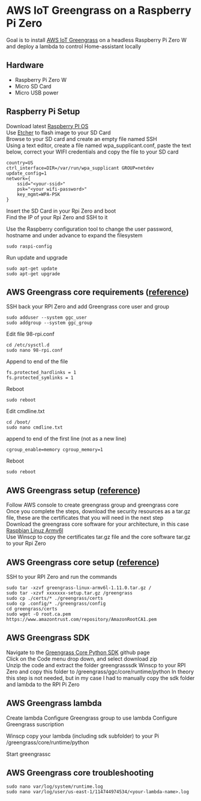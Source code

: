 # AWS IoT Greengrass on a Raspberry Pi Zero
Goal is to install [AWS IoT Greengrass](https://docs.aws.amazon.com/greengrass/latest/developerguide/quick-start.html) on a headless Raspberry Pi Zero W and deploy a lambda to control Home-assistant locally

## Hardware
* Raspberry Pi Zero W<br/>
* Micro SD Card<br/>
* Micro USB power<br/>

## Raspberry Pi Setup 
Download latest [Raspberry PI OS](https://downloads.raspberrypi.org/raspios_lite_armhf_latest)<br/>
Use [Etcher](https://www.balena.io/etcher/) to flash image to your SD Card<br/>
Browse to your SD card and create an empty file named SSH<br/>
Using a text editor, create a file named wpa_supplicant.conf, paste the text below, correct your WIFI credentials
and copy the file to your SD card<br/>
```
country=US
ctrl_interface=DIR=/var/run/wpa_supplicant GROUP=netdev
update_config=1
network={
	ssid="<your-ssid>"
	psk="<your wifi-password>"
	key_mgmt=WPA-PSK
}
```
Insert the SD Card in your Rpi Zero and boot<br/>
Find the IP of your Rpi Zero and SSH to it<br/>

Use the Raspberry configuration tool to change the user password, hostname and under advance to expand the filesystem
```
sudo raspi-config
```
Run update and upgrade
```
sudo apt-get update
sudo apt-get upgrade
```
## AWS Greengrass core requirements ([reference](https://docs.aws.amazon.com/greengrass/latest/developerguide/setup-filter.rpi.html))
SSH back your RPI Zero and add Greengrass core user and group
```
sudo adduser --system ggc_user
sudo addgroup --system ggc_group
```
Edit file 98-rpi.conf
```
cd /etc/sysctl.d
sudo nano 98-rpi.conf
```
Append to end of the file
```
fs.protected_hardlinks = 1
fs.protected_symlinks = 1
```
Reboot
```
sudo reboot
```
Edit cmdline.txt
```
cd /boot/
sudo nano cmdline.txt
```
append to end of the first line (not as a new line)
```
cgroup_enable=memory cgroup_memory=1
```
Reboot
```
sudo reboot
```
## AWS Greengrass setup ([reference](https://docs.aws.amazon.com/greengrass/latest/developerguide/gg-config.html))
Follow AWS console to create greengrass group and greengrass core<br/>
Once you complete the steps, download the security resources as a tar.gz file, these are the certificates that you will need in the next step<br/>
Download the greengrass core software for your architecture, in this case [Raspbian Linuz Armv6l](https://d1onfpft10uf5o.cloudfront.net/greengrass-core/downloads/1.11.0/greengrass-linux-armv6l-1.11.0.tar.gz)<br/>
Use Winscp to copy the certificates tar.gz file and the core software tar.gz to your Rpi Zero

## AWS Greengrass core setup ([reference](https://docs.aws.amazon.com/greengrass/latest/developerguide/gg-device-start.html))
SSH to your RPI Zero and run the commands
```
sudo tar -xzvf greengrass-linux-armv6l-1.11.0.tar.gz /
sudo tar -xzvf xxxxxxx-setup.tar.gz /greengrass
sudo cp ./certs/* ./greengrass/certs
sudo cp .config/* ./greengrass/config
cd greengrass/certs
sudo wget -O root.ca.pem https://www.amazontrust.com/repository/AmazonRootCA1.pem
```
## AWS Greengrass SDK
Navigate to the [Greengrass Core Python SDK](https://github.com/aws/aws-greengrass-core-sdk-python) github page<br/>
Click on the Code menu drop down, and select download zip<br/>
Unzip the code and extract the folder greengrasssdk
Winscp to your RPI Zero and copy this folder to /greengrass/ggc/core/runtime/python
In theory this step is not needed, but in my case I had to manually copy the sdk folder and lambda to the RPI Pi Zero
 
## AWS Greengrass lambda
Create lambda
Configure Greengrass group to use lambda
Configure Greengrass suscription

Winscp copy your lambda (including sdk subfolder) to your Pi /greengrass/core/runtime/python

Start greengrassc

## AWS Greengrass core troubleshooting
```
sudo nano var/log/system/runtime.log
sudo nano var/log/user/us-east-1/114744974534/<your-lambda-name>.log
```




